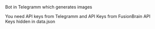 Bot in Telegramm which generates images

You need API keys from Telegramm and API Keys from FusionBrain
API Keys hidden in data.json
